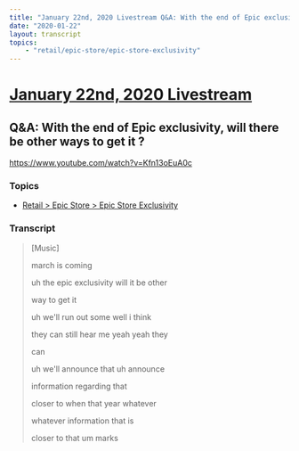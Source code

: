 ```yaml
---
title: "January 22nd, 2020 Livestream Q&A: With the end of Epic exclusivity, will there be other ways to get it ?"
date: "2020-01-22"
layout: transcript
topics:
    - "retail/epic-store/epic-store-exclusivity"
---
```

# [January 22nd, 2020 Livestream](../2020-01-22.md)
## Q&A: With the end of Epic exclusivity, will there be other ways to get it ?
https://www.youtube.com/watch?v=Kfn13oEuA0c

### Topics
* [Retail > Epic Store > Epic Store Exclusivity](../topics/retail/epic-store/epic-store-exclusivity.md)

### Transcript

> [Music]
>
> march is coming
>
> uh the epic exclusivity will it be other
>
> way to get it
>
> uh we'll run out some well i think
>
> they can still hear me yeah yeah they
>
> can
>
> uh we'll announce that uh announce
>
> information regarding that
>
> closer to when that year whatever
>
> whatever information that is
>
> closer to that um marks
